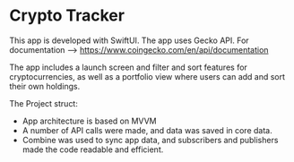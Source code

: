 # Crypto Tracker

This app is developed with SwiftUI.
The app uses Gecko API. For documentation -->  https://www.coingecko.com/en/api/documentation

The app includes a launch screen and filter and sort features for cryptocurrencies, 
as well as a portfolio view where users can add and sort their own holdings.

The Project struct:

  - App architecture is based on MVVM
  - A number of API calls were made, and data was saved in core data.
  - Combine was used to sync app data, and subscribers and publishers made the code readable and efficient.


